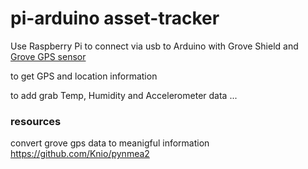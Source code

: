 # pi-arduino asset-tracker


Use Raspberry Pi to connect via usb to Arduino with Grove Shield and 
[Grove GPS sensor](http://wiki.seeedstudio.com/Grove-GPS/)

to get GPS and location information

to add grab Temp, Humidity and Accelerometer data ...


### resources

convert grove gps data to meanigful information
https://github.com/Knio/pynmea2

